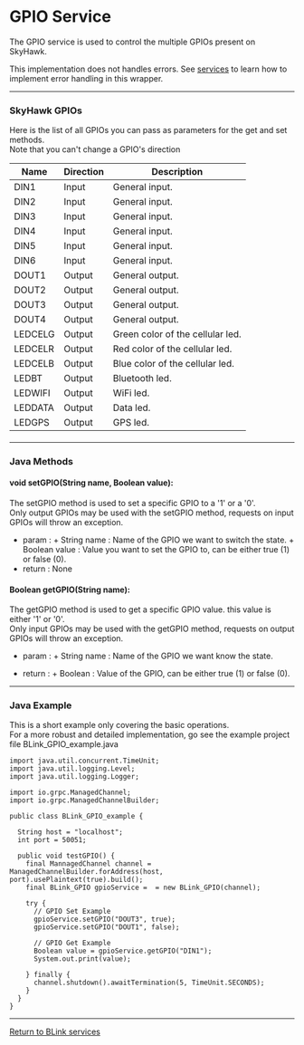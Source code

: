 GPIO Service
============

The GPIO service is used to control the multiple GPIOs present on SkyHawk.

This implementation does not handles errors. See [services](services.md) to learn how to implement error handling in this wrapper.

---------------------------------

### SkyHawk GPIOs

Here is the list of all GPIOs you can pass as parameters for the get and set methods.<br>
Note that you can't change a GPIO's direction

Name                | Direction | Description
------------------- | --------- | -----------
DIN1                | Input     | General input.
DIN2                | Input     | General input. 
DIN3                | Input     | General input.
DIN4                | Input     | General input.
DIN5                | Input     | General input.
DIN6                | Input     | General input.
DOUT1               | Output    | General output.
DOUT2               | Output    | General output.
DOUT3               | Output    | General output.
DOUT4               | Output    | General output.
LEDCELG             | Output    | Green color of the cellular led.
LEDCELR             | Output    | Red color of the cellular led.
LEDCELB             | Output    | Blue color of the cellular led.
LEDBT               | Output    | Bluetooth led.
LEDWIFI             | Output    | WiFi led.
LEDDATA             | Output    | Data led.
LEDGPS              | Output    | GPS led.

#### 

---------------------------------

### Java Methods

#### void setGPIO(String name, Boolean value):

The setGPIO method is used to set a specific GPIO to a '1' or a '0'.<br>
Only output GPIOs may be used with the setGPIO method, requests on input GPIOs will throw an exception.

- param  : 
         + String name   : Name of the GPIO we want to switch the state.
         + Boolean value : Value you want to set the GPIO to, can be either true (1) or false (0).
- return : None
  
#### Boolean getGPIO(String name):

The getGPIO method is used to get a specific GPIO value. this value is either '1' or '0'.<br>
Only input GPIOs may be used with the getGPIO method, requests on output GPIOs will throw an exception.

- param  : 
         + String name   : Name of the GPIO we want know the state.
	
- return :
         + Boolean : Value of the GPIO, can be either true (1) or false (0).


---------------------------------

### Java Example

This is a short example only covering the basic operations.<br>
For a more robust and detailed implementation, go see the example project file BLink_GPIO_example.java

~~~~{.java}
import java.util.concurrent.TimeUnit;
import java.util.logging.Level;
import java.util.logging.Logger;

import io.grpc.ManagedChannel;
import io.grpc.ManagedChannelBuilder;

public class BLink_GPIO_example {

  String host = "localhost";
  int port = 50051;

  public void testGPIO() {
    final MannagedChannel channel = ManagedChannelBuilder.forAddress(host, port).usePlaintext(true).build();
    final BLink_GPIO gpioService =  = new BLink_GPIO(channel);
    
	try {
      // GPIO Set Example
      gpioService.setGPIO("DOUT3", true);
      gpioService.setGPIO("DOUT1", false);

      // GPIO Get Example
      Boolean value = gpioService.getGPIO("DIN1");
	  System.out.print(value);
			
    } finally {
      channel.shutdown().awaitTermination(5, TimeUnit.SECONDS);
    }
  }
}
~~~~

---------------------------------

[Return to BLink services](blinkServices.md)
